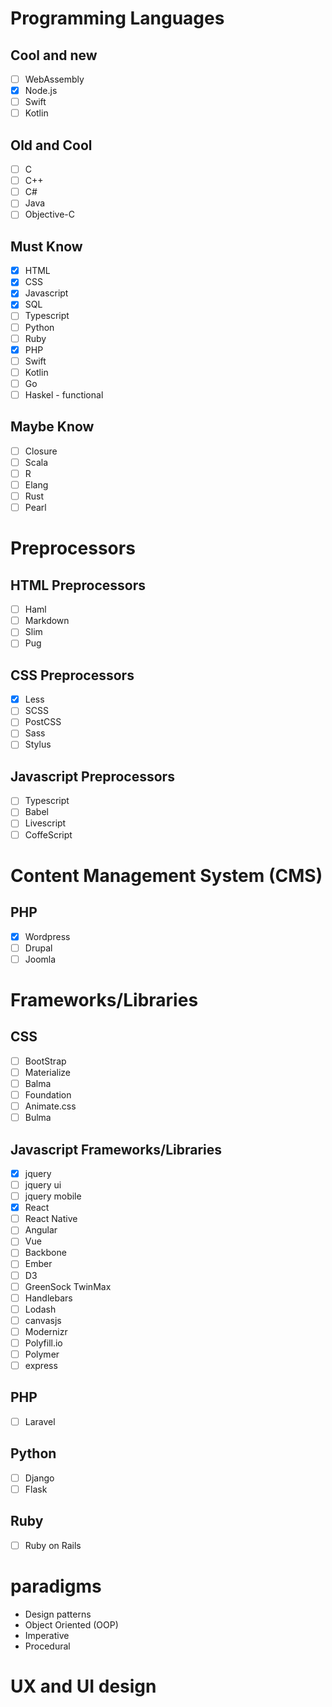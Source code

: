 # Programming Languages
  ## Cool and new
  - [ ] WebAssembly
  - [x] Node.js
  - [ ] Swift
  - [ ] Kotlin

  ## Old and Cool
  - [ ] C
  - [ ] C++
  - [ ] C#
  - [ ] Java
  - [ ] Objective-C

  ## Must Know
  - [x] HTML
  - [x] CSS
  - [x] Javascript
  - [x] SQL
  - [ ] Typescript
  - [ ] Python
  - [ ] Ruby
  - [x] PHP
  - [ ] Swift
  - [ ] Kotlin
  - [ ] Go
  - [ ] Haskel - functional

  ## Maybe Know
  - [ ] Closure
  - [ ] Scala
  - [ ] R
  - [ ] Elang
  - [ ] Rust
  - [ ] Pearl

# Preprocessors
  ## HTML Preprocessors
  - [ ] Haml
  - [ ] Markdown
  - [ ] Slim
  - [ ] Pug

  ## CSS Preprocessors
  - [x] Less
  - [ ] SCSS
  - [ ] PostCSS
  - [ ] Sass
  - [ ] Stylus

  ## Javascript Preprocessors
  - [ ] Typescript
  - [ ] Babel
  - [ ] Livescript
  - [ ] CoffeScript

# Content Management System (CMS)  
  ## PHP
  - [x] Wordpress
  - [ ] Drupal
  - [ ] Joomla

# Frameworks/Libraries
  ## CSS
  - [ ] BootStrap
  - [ ] Materialize
  - [ ] Balma
  - [ ] Foundation
  - [ ] Animate.css
  - [ ] Bulma

  ## Javascript Frameworks/Libraries
  - [x] jquery
  - [ ] jquery ui
  - [ ] jquery mobile
  - [x] React
  - [ ] React Native
  - [ ] Angular
  - [ ] Vue
  - [ ] Backbone
  - [ ] Ember
  - [ ] D3
  - [ ] GreenSock TwinMax
  - [ ] Handlebars
  - [ ] Lodash
  - [ ] canvasjs
  - [ ] Modernizr
  - [ ] Polyfill.io
  - [ ] Polymer
  - [ ] express

  ## PHP
  - [ ] Laravel

  ## Python
  - [ ] Django
  - [ ] Flask

  ## Ruby
  - [ ] Ruby on Rails

# paradigms
  * Design patterns
  * Object Oriented (OOP)
  * Imperative
  * Procedural
# UX and UI design
